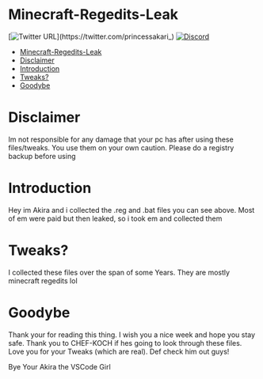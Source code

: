 # Minecraft-Regedits-Leak

[![Twitter URL](https://img.shields.io/twitter/url?label=Follow%20me&style=social&url=https%3A%2F%2Ftwitter.com%2Fprincessakari_)](https://twitter.com/princessakari_)
[![Discord](https://img.shields.io/discord/622504866132000768?logo=Discord)](https://discord.gg/8AyNesa)


* [Minecraft-Regedits-Leak](#minecraft-regedits-leak)
* [Disclaimer](#disclaimer)
* [Introduction](#introduction)
* [Tweaks?](#tweaks)
* [Goodybe](#goodybe)

# Disclaimer
Im not responsible for any damage that your pc has after using these files/tweaks.
You use them on your own caution. Please do a registry backup before using

# Introduction
Hey im Akira and i collected the .reg and .bat files you can see above.
Most of em were paid but then leaked, so i took em and collected them


# Tweaks?
I collected these files over the span of some Years.
They are mostly minecraft regedits lol


# Goodybe
Thank your for reading this thing.
I wish you a nice week and hope you stay safe.
Thank you to CHEF-KOCH if hes going to look through these files.
Love you for your Tweaks (which are real).
Def check him out guys!

   Bye
Your Akira the VSCode Girl
